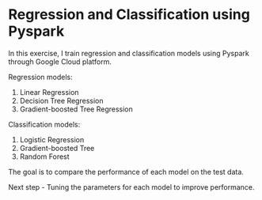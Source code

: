 # Regression and Classification using Pyspark

In this exercise, I train regression and classification models using Pyspark through Google Cloud platform.

Regression models:
1. Linear Regression
2. Decision Tree Regression
3. Gradient-boosted Tree Regression

Classification models:
1. Logistic Regression
2. Gradient-boosted Tree
3. Random Forest

The goal is to compare the performance of each model on the test data.

Next step - 
Tuning the parameters for each model to improve performance.
